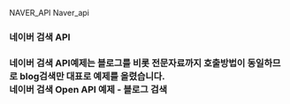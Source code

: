 NAVER_API
Naver_api

<h3> 네이버 검색 API <h3>
  
<p>네이버 검색 API예제는 블로그를 비롯 전문자료까지 호출방법이 동일하므로 blog검색만 대표로 예제를 올렸습니다.<br>
네이버 검색 Open API 예제 - 블로그 검색<p>
